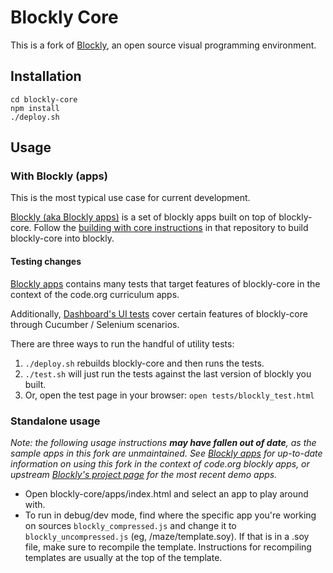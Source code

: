 # Blockly Core

This is a fork of [Blockly](https://code.google.com/p/blockly/), an open source visual programming environment.

## Installation

```
cd blockly-core
npm install
./deploy.sh
```

## Usage

### With Blockly (apps)

This is the most typical use case for current development.

[Blockly (aka Blockly apps)](http://github.com/code-dot-org/blockly) is a set of blockly apps built on top of blockly-core. Follow the [building with core instructions](https://github.com/code-dot-org/blockly#full-build-with-blockly-core-changes) in that repository to build blockly-core into blockly.

#### Testing changes

[Blockly apps](http://github.com/code-dot-org/blockly) contains many tests that target features of blockly-core in the context of the code.org curriculum apps.

Additionally, [Dashboard's UI tests](https://github.com/code-dot-org/dashboard/tree/finished/test/ui) cover certain features of blockly-core through Cucumber / Selenium scenarios.

There are three ways to run the handful of utility tests:

1. `./deploy.sh` rebuilds blockly-core and then runs the tests.
2. `./test.sh` will just run the tests against the last version of blockly you built.
3. Or, open the test page in your browser: `open tests/blockly_test.html`

### Standalone usage

_Note: the following usage instructions **may have fallen out of date**, as the sample apps in this fork are unmaintained. See [Blockly apps](http://github.com/code-dot-org/blockly) for up-to-date information on using this fork in the context of code.org blockly apps, or upstream [Blockly's project page](https://code.google.com/p/blockly/) for the most recent demo apps._

- Open blockly-core/apps/index.html and select an app to play around with.
- To run in debug/dev mode, find where the specific app you're working on sources `blockly_compressed.js` and change it to `blockly_uncompressed.js` (eg, /maze/template.soy). If that is in a .soy file, make sure to recompile the template. Instructions for recompiling templates are usually at the top of the template.
